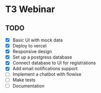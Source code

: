 # T3 Webinar

## TODO

- [x] Basic UI with mock data
- [x] Deploy to vercel
- [x] Responsive design
- [x] Set up a postgress database
- [x] Connect database to UI for registrations
- [x] Add email notifications support
- [ ] Implement a chatbot with flowise
- [ ] Make tests
- [ ] Documentation
